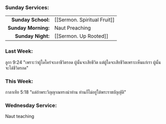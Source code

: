 ### Sunday Services:
| | |
| --:|:-- |
| **Sunday School:**  | [[Sermon. Spiritual Fruit]] |
| **Sunday Morning:** | Naut Preaching |
| **Sunday Night:**   | [[Sermon. Up Rooted]] |
### Last Week: 
ลูกา 9:24 "เพราะว่าผู้ใดใคร่จะเอาชีวิตรอด ผู้นั้นจะเสียชีวิต แต่ผู้ใดจะเสียชีวิตเพราะเห็นแก่เรา ผู้นั้นจะได้ชีวิตรอด"
### This Week:
กาลาเทีย 5:18 "แต่ถ้าพระวิญญาณทรงนำท่าน ท่านก็ไม่อยู่ใต้พระราชบัญญัติ"
### Wednesday Service:
Naut teaching